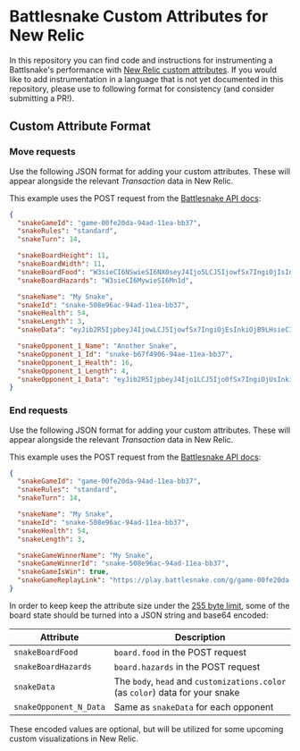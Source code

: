 # Battlesnake Custom Attributes for New Relic

In this repository you can find code and instructions for instrumenting a Battlsnake's performance with [New Relic custom attributes](https://docs.newrelic.com/docs/data-apis/custom-data/custom-events/collect-custom-attributes/). If you would like to add instrumentation in a language that is not yet documented in this repository, please use to following format for consistency (and consider submitting a PR!).

## Custom Attribute Format
### Move requests
Use the following JSON format for adding your custom attributes. These will appear alongside the relevant _Transaction_ data in New Relic.

This example uses the POST request from the [Battlesnake API docs](https://docs.battlesnake.com/references/api/sample-move-request):

```json
{
  "snakeGameId": "game-00fe20da-94ad-11ea-bb37",
  "snakeRules": "standard",
  "snakeTurn": 14,

  "snakeBoardHeight": 11,
  "snakeBoardWidth": 11,
  "snakeBoardFood": "W3sieCI6NSwieSI6NX0seyJ4Ijo5LCJ5IjowfSx7IngiOjIsInkiOjZ9XQ==",
  "snakeBoardHazards": "W3sieCI6MywieSI6Mn1d",

  "snakeName": "My Snake",
  "snakeId": "snake-508e96ac-94ad-11ea-bb37",
  "snakeHealth": 54,
  "snakeLength": 3,
  "snakeData": "eyJib2R5IjpbeyJ4IjowLCJ5IjowfSx7IngiOjEsInkiOjB9LHsieCI6MiwieSI6MH1dLCJoZWFkIjp7IngiOjAsInkiOjB9LCJjb2xvciI6IiNGRjAwMDAifQ==",

  "snakeOpponent_1_Name": "Another Snake",
  "snakeOpponent_1_Id": "snake-b67f4906-94ae-11ea-bb37",
  "snakeOpponent_1_Health": 16,
  "snakeOpponent_1_Length": 4,
  "snakeOpponent_1_Data": "eyJib2R5IjpbeyJ4Ijo1LCJ5Ijo0fSx7IngiOjUsInkiOjN9LHsieCI6NiwieSI6M30seyJ4Ijo2LCJ5IjoyfV0sImhlYWQiOnsieCI6NSwieSI6NH0sImNvbG9yIjoiIzI2Q0YwNCJ9"
}
```

### End requests
Use the following JSON format for adding your custom attributes. These will appear alongside the relevant _Transaction_ data in New Relic.

This example uses the POST request from the [Battlesnake API docs](https://docs.battlesnake.com/references/api/sample-move-request):

```json
{
  "snakeGameId": "game-00fe20da-94ad-11ea-bb37",
  "snakeRules": "standard",
  "snakeTurn": 14,

  "snakeName": "My Snake",
  "snakeId": "snake-508e96ac-94ad-11ea-bb37",
  "snakeHealth": 54,
  "snakeLength": 3,

  "snakeGameWinnerName": "My Snake",
  "snakeGameWinnerId": "snake-508e96ac-94ad-11ea-bb37",
  "snakeGameIsWin": true,
  "snakeGameReplayLink": "https://play.battlesnake.com/g/game-00fe20da-94ad-11ea-bb37"
}
```

In order to keep keep the attribute size under the [255 byte limit](https://docs.newrelic.com/docs/data-apis/custom-data/custom-events/data-requirements-limits-custom-event-data/), some of the board state should be turned into a JSON string and base64 encoded:

| Attribute              | Description                                                                    |
| ---------------------- | ------------------------------------------------------------------------------ |
| `snakeBoardFood`       | `board.food` in the POST request                                               |
| `snakeBoardHazards`    | `board.hazards` in the POST request                                            |
| `snakeData`            | The `body`, `head` and `customizations.color` (as `color`) data for your snake |
| `snakeOpponent_N_Data` | Same as `snakeData` for each opponent                                          |

These encoded values are optional, but will be utilized for some upcoming custom visualizations in New Relic.
